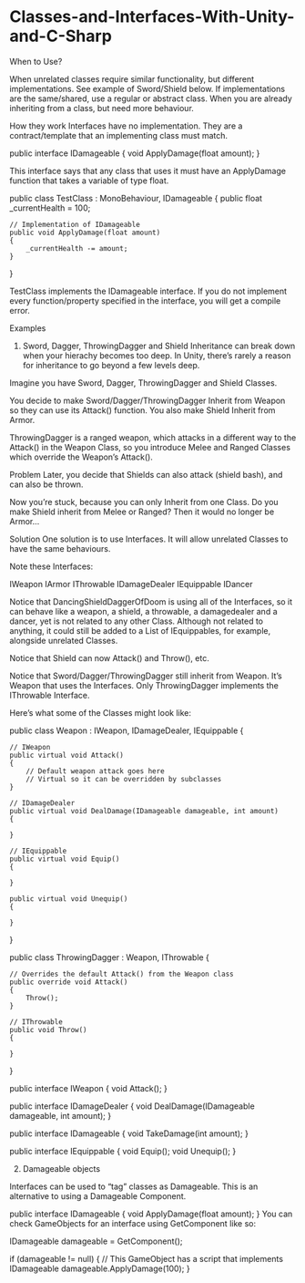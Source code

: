 # Classes-and-Interfaces-With-Unity-and-C-Sharp

When to Use?

When unrelated classes require similar functionality, but different implementations.
See example of Sword/Shield below.
If implementations are the same/shared, use a regular or abstract class.
When you are already inheriting from a class, but need more behaviour.

How they work
Interfaces have no implementation. They are a contract/template that an implementing class must match.

public interface IDamageable
{
	void ApplyDamage(float amount);
}

This interface says that any class that uses it must have an ApplyDamage function that takes a variable of type float.

public class TestClass : MonoBehaviour, IDamageable
{
	public float _currentHealth = 100;

	// Implementation of IDamageable
	public void ApplyDamage(float amount)
	{
		_currentHealth -= amount;
	}
}

TestClass implements the IDamageable interface. If you do not implement every function/property specified in the interface, you will get a compile error.

Examples
1. Sword, Dagger, ThrowingDagger and Shield
Inheritance can break down when your hierachy becomes too deep. In Unity, there’s rarely a reason for inheritance to go beyond a few levels deep.

Imagine you have Sword, Dagger, ThrowingDagger and Shield Classes.

You decide to make Sword/Dagger/ThrowingDagger Inherit from Weapon so they can use its Attack() function. You also make Shield Inherit from Armor.

ThrowingDagger is a ranged weapon, which attacks in a different way to the Attack() in the Weapon Class, so you introduce Melee and Ranged Classes which override the Weapon’s Attack().

Problem
Later, you decide that Shields can also attack (shield bash), and can also be thrown.

Now you’re stuck, because you can only Inherit from one Class. Do you make Shield inherit from Melee or Ranged? Then it would no longer be Armor…

Solution
One solution is to use Interfaces. It will allow unrelated Classes to have the same behaviours.

Note these Interfaces:

IWeapon
IArmor
IThrowable
IDamageDealer
IEquippable
IDancer

Notice that DancingShieldDaggerOfDoom is using all of the Interfaces, so it can behave like a weapon, a shield, a throwable, a damagedealer and a dancer, yet is not related to any other Class. Although not related to anything, it could still be added to a List of IEquippables, for example, alongside unrelated Classes.

Notice that Shield can now Attack() and Throw(), etc.

Notice that Sword/Dagger/ThrowingDagger still inherit from Weapon. It’s Weapon that uses the Interfaces. Only ThrowingDagger implements the IThrowable Interface.

Here’s what some of the Classes might look like:

public class Weapon : IWeapon, IDamageDealer, IEquippable {

	// IWeapon
	public virtual void Attack()
	{
		// Default weapon attack goes here
		// Virtual so it can be overridden by subclasses
	}

	// IDamageDealer
	public virtual void DealDamage(IDamageable damageable, int amount)
	{
		
	}

	// IEquippable
	public virtual void Equip()
	{
		
	}

	public virtual void Unequip()
	{
		
	}

}


public class ThrowingDagger : Weapon, IThrowable {

	// Overrides the default Attack() from the Weapon class
	public override void Attack()
	{
		Throw();
	}

	// IThrowable
	public void Throw()
	{
		
	}

}


public interface IWeapon
{
	void Attack();
}

public interface IDamageDealer
{
	void DealDamage(IDamageable damageable, int amount);
}

public interface IDamageable
{
	void TakeDamage(int amount);
}

public interface IEquippable
{
	void Equip();
	void Unequip();
}


2. Damageable objects

Interfaces can be used to “tag” classes as Damageable. This is an alternative to using a Damageable Component.

public interface IDamageable
{
	void ApplyDamage(float amount);
}
You can check GameObjects for an interface using GetComponent like so:

IDamageable damageable = GetComponent<IDamageable>();

if (damageable != null)
{
	// This GameObject has a script that implements IDamageable
	damageable.ApplyDamage(100);
}
